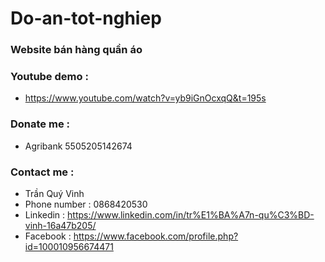 # Do-an-tot-nghiep
### Website bán hàng quần áo
### Youtube demo : 
* https://www.youtube.com/watch?v=yb9iGnOcxqQ&t=195s
### Donate me : 
* Agribank 5505205142674
### Contact me : 
* Trần Quý Vinh
* Phone number : 0868420530
* Linkedin : https://www.linkedin.com/in/tr%E1%BA%A7n-qu%C3%BD-vinh-16a47b205/
* Facebook : https://www.facebook.com/profile.php?id=100010956674471
